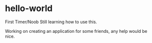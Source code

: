 # hello-world
First Timer/Noob
Still learning how to use this.

Working on creating an application for some friends, any help would be nice.
